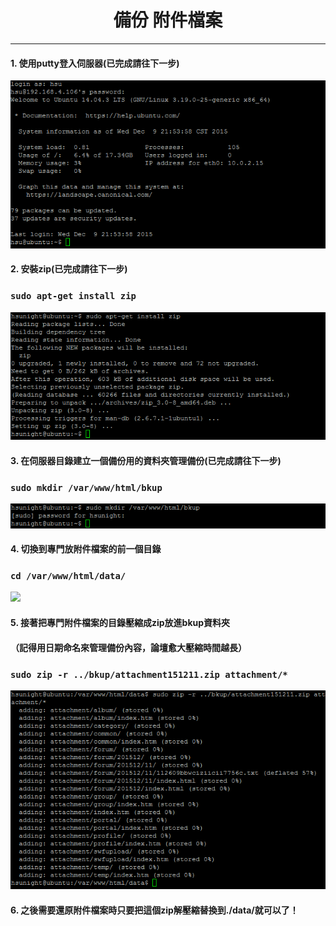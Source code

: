 # **<center>備份 附件檔案</center>**

---

#### 1. 使用putty登入伺服器(已完成請往下一步)
![](../img/inst_part1/part1_4.png)

#### 2. 安裝zip(已完成請往下一步)
### ```sudo apt-get install zip```
![](../img/bkup_part2/part2_1.png)

#### 3. 在伺服器目錄建立一個備份用的資料夾管理備份(已完成請往下一步)
### ```sudo mkdir /var/www/html/bkup```
![](../img/bkup_part2/part2_2.png)

#### 4. 切換到專門放附件檔案的前一個目錄
### ```cd /var/www/html/data/```
![](../img/bkup_part2/part3_1.png)

#### 5. 接著把專門附件檔案的目錄壓縮成zip放進bkup資料夾
#### （記得用日期命名來管理備份內容，論壇愈大壓縮時間越長）
### ```sudo zip -r ../bkup/attachment151211.zip attachment/*```
![](../img/bkup_part3/part3_2.png)

#### 6. 之後需要還原附件檔案時只要把這個zip解壓縮替換到./data/就可以了！
